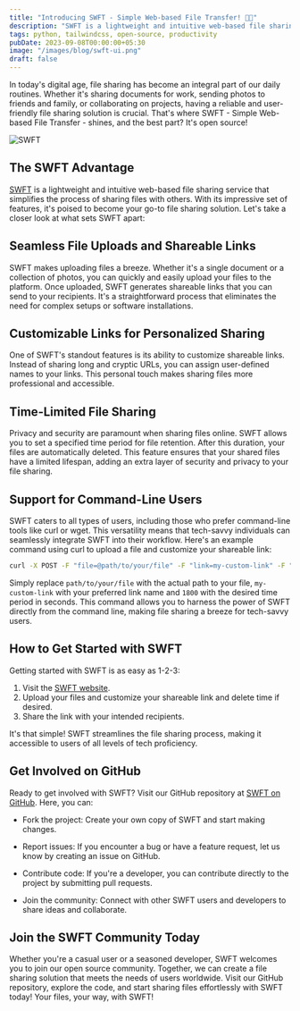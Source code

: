 ```yaml
---
title: "Introducing SWFT - Simple Web-based File Transfer! 📁✨"
description: "SWFT is a lightweight and intuitive web-based file sharing service that simplifies the process of sharing files with others."
tags: python, tailwindcss, open-source, productivity
pubDate: 2023-09-08T00:00:00+05:30
image: "/images/blog/swft-ui.png"
draft: false
---
```


In today's digital age, file sharing has become an integral part of our daily routines. Whether it's sharing documents for work, sending photos to friends and family, or collaborating on projects, having a reliable and user-friendly file sharing solution is crucial. That's where SWFT - Simple Web-based File Transfer - shines, and the best part? It's open source!

![SWFT](https://nnisarg.in/images/blog/swft-ui.png)

## The SWFT Advantage

[SWFT](https://github.com/nnisarggada/swft) is a lightweight and intuitive web-based file sharing service that simplifies the process of sharing files with others. With its impressive set of features, it's poised to become your go-to file sharing solution. Let's take a closer look at what sets SWFT apart:

## Seamless File Uploads and Shareable Links

SWFT makes uploading files a breeze. Whether it's a single document or a collection of photos, you can quickly and easily upload your files to the platform. Once uploaded, SWFT generates shareable links that you can send to your recipients. It's a straightforward process that eliminates the need for complex setups or software installations.

## Customizable Links for Personalized Sharing

One of SWFT's standout features is its ability to customize shareable links. Instead of sharing long and cryptic URLs, you can assign user-defined names to your links. This personal touch makes sharing files more professional and accessible.

## Time-Limited File Sharing

Privacy and security are paramount when sharing files online. SWFT allows you to set a specified time period for file retention. After this duration, your files are automatically deleted. This feature ensures that your shared files have a limited lifespan, adding an extra layer of security and privacy to your file sharing.

## Support for Command-Line Users

SWFT caters to all types of users, including those who prefer command-line tools like curl or wget. This versatility means that tech-savvy individuals can seamlessly integrate SWFT into their workflow. Here's an example command using curl to upload a file and customize your shareable link:

```bash
curl -X POST -F "file=@path/to/your/file" -F "link=my-custom-link" -F "time=1800" https://share.nnisarg.in/upload
```

Simply replace `path/to/your/file` with the actual path to your file, `my-custom-link` with your preferred link name and `1800` with the desired time period in seconds. This command allows you to harness the power of SWFT directly from the command line, making file sharing a breeze for tech-savvy users.

## How to Get Started with SWFT

Getting started with SWFT is as easy as 1-2-3:

1. Visit the [SWFT website](https://share.nnisarg.in).
2. Upload your files and customize your shareable link and delete time if desired.
3. Share the link with your intended recipients.

It's that simple! SWFT streamlines the file sharing process, making it accessible to users of all levels of tech proficiency.

## Get Involved on GitHub

Ready to get involved with SWFT? Visit our GitHub repository at [SWFT on GitHub](https://github.com/nnisarggada/swft). Here, you can:

- Fork the project: Create your own copy of SWFT and start making changes.

- Report issues: If you encounter a bug or have a feature request, let us know by creating an issue on GitHub.

- Contribute code: If you're a developer, you can contribute directly to the project by submitting pull requests.

- Join the community: Connect with other SWFT users and developers to share ideas and collaborate.

## Join the SWFT Community Today

Whether you're a casual user or a seasoned developer, SWFT welcomes you to join our open source community. Together, we can create a file sharing solution that meets the needs of users worldwide. Visit our GitHub repository, explore the code, and start sharing files effortlessly with SWFT today! Your files, your way, with SWFT!
